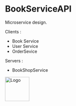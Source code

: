 # BookServiceAPI

Microservice design.

Clients :

* Book Service
* User Service
* OrderSevice


Servers :

* BookShopService

<div align = "centre">
  <a>
    <img src="images/logo.png" alt="Logo" width="80" height="80">
  </a>
